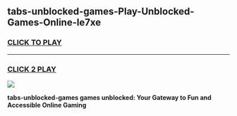
## tabs-unblocked-games-Play-Unblocked-Games-Online-le7xe
<h3>
<a href="https://premium76.site?title=tabs-unblocked-games&ref=25A">CLICK TO PLAY</a></h3>
<hr>

<h3>
<a href="https://premium76.site?title=tabs-unblocked-games&ref=25A">CLICK 2 PLAY</a>
  
</h3>

<a href="https://premium76.site?title=tabs-unblocked-games&ref=25A"><img src="https://clearcache.store/games.png"></a>


**tabs-unblocked-games games unblocked: Your Gateway to Fun and Accessible Online Gaming**
